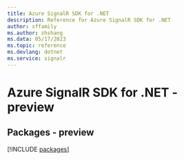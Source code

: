 ```yaml
---
title: Azure SignalR SDK for .NET
description: Reference for Azure SignalR SDK for .NET
author: sffamily
ms.author: zhshang
ms.data: 05/17/2023
ms.topic: reference
ms.devlang: dotnet
ms.service: signalr
---
```

# Azure SignalR SDK for .NET - preview
## Packages - preview
[!INCLUDE [packages](signalr-index.md)]